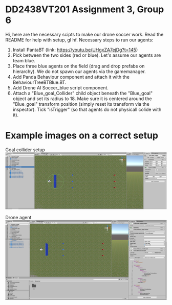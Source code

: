 # DD2438VT201 Assignment 3, Group 6
Hi, here are the necessary scipts to make our drone soccer work. Read the README for help with setup, gl hf.
Necessary steps to run our agents:

1. Install PantaBT (link: https://youtu.be/UHgxZA7ejDg?t=145)
1. Pick between the two sides (red or blue). Let's assume our agents are team blue.
1. Place three blue agents on the field (drag and drop prefabs on hierarchy). We do not spawn our agents via the gamemanager.
1. Add Panda Behaviour component and attach it with the BehaviourTreeBTBlue.BT.
1. Add Drone AI Soccer_blue script component.
1. Attach a "Blue_goal_Collider" child object beneath the "Blue_goal" object and set its radius to 18. Make sure it is centered
around the "Blue_goal" transform position (simply reset its transform via the inspector). Tick "isTrigger" (so that agents do not
physicall colide with it).



# Example images on a correct setup
Goal collider setup
![](images/goal_collider_settings.PNG)

Drone agent
![](images/blue_drone_agent_setup.PNG)
